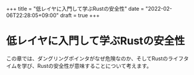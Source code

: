 +++
title = "低レイヤに入門して学ぶRustの安全性"
date = "2022-02-06T22:28:05+09:00"
draft = true
+++

# 低レイヤに入門して学ぶRustの安全性

この章では、ダングリングポインタがなぜ危険なのか、そしてRustのライフタイムを学び、Rustの安全性が意味することについて考えます。

